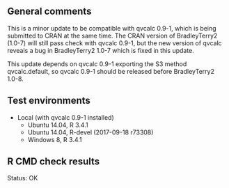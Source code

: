 ## General comments

This is a minor update to be compatible with qvcalc 0.9-1, which is being
submitted to CRAN at the same time. The CRAN version of BradleyTerry2 (1.0-7)
will still pass check with qvcalc 0.9-1, but the new version of qvcalc reveals
a bug in BradleyTerry2 1.0-7 which is fixed in this update.

This update depends on qvcalc 0.9-1 exporting the S3 method qvcalc.default, so
qvcalc 0.9-1 should be released before BradleyTerry2 1.0-8.

## Test environments

* Local (with qvcalc 0.9-1 installed)
    * Ubuntu 14.04, R 3.4.1
    * Ubuntu 14.04, R-devel (2017-09-18 r73308)
	* Windows 8, R 3.4.1
    
## R CMD check results

Status: OK


    

